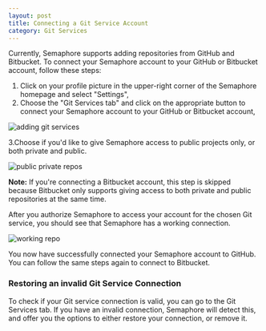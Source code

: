 ```yaml
---
layout: post
title: Connecting a Git Service Account
category: Git Services
---
```


Currently, Semaphore supports adding repositories from GitHub and Bitbucket. To
connect your Semaphore account to your GitHub or Bitbucket account, follow these
steps:

1. Click on your profile picture in the upper-right corner of the Semaphore homepage
and select "Settings",
2. Choose the "Git Services tab" and click on the appropriate button to connect
your Semaphore account to your GitHub or Bitbucket account,

<img src="/docs/assets/img/git-services/adding-git-services.png" alt="adding git services" class="img-responsive img-bordered">

3.Choose if you'd like to give Semaphore access to public projects only, or both
private and public.

<img src="/docs/assets/img/git-services/public-private-repos.png" alt="public private repos" class="img-responsive img-bordered">

 __Note:__
If you're connecting a Bitbucket account, this step is skipped because Bitbucket only
supports giving access to both private and public repositories at the same time.

After you authorize Semaphore to access your account for the chosen Git service,
you should see that Semaphore has a working connection.

<img src="/docs/assets/img/git-services/working-repo.png" alt="working repo" class="img-responsive img-bordered">

You now have successfully connected your Semaphore account to GitHub. You
can follow the same steps again to connect to Bitbucket.

### Restoring an invalid Git Service Connection

To check if your Git service connection is valid, you can go to the Git Services
tab. If you have an invalid connection, Semaphore will detect this, and offer you the options
to either restore your connection, or remove it.
